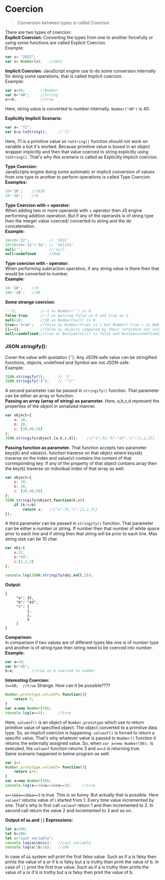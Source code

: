 # Coercion
>Conversion between types is called Coercion.

There are two types of coercion:  
**Explicit Coercion:** Converting the types from one to another forcefully or using some functions are called Explicit Coercion.  
Example:  
```js
var s= "2022";
var n= Number(s);   //2022
```
**Implicit Coercion:** JavaScript engine use to do some conversion internally for doing some operations, that is called Implicit coercion.  
Example:
```js
var a=40;       //Number
var b="40";     //String
a==b;           //true
```
Here, string value is converted to number internally. `Number("40")` is 40.

**Explicitly Implicit Scenario:**
```js
var a= "71";
var b=a.toString();     //'71'
```
Here, 71 is a primitive value so `toString()` function should not work on variable a but it's worked. Because primitive value is boxed in an object wrapper implicitly and then that value coerced to string explicitly using `toString()`. That's why this scenario is called as Explicitly Implicit coercion.

**Type Coercion:**  
JavaScripts engine doing some automatic or implicit conversion of values from one type to another to perform operations is called Type Coercion.  
**Examples:**
```js
10+'10';    //1010
10-'10';    //0
```
**Type Coercion with + operator:**  
When adding two or more operands with + operator then JS engine performing addition operation. But if any of the operands is of string type then the integer value coerced/ converted to string and the do concatenation.  
**Example:**
```js
10+10+'22';	        // ‘2022’
10+10+20+'12'+'34';	// ‘401234’
null+'';            //'null'
null+undefined      //NaN
```
**Type coercion with - operator:**  
When performing subtraction operation, if any string value is there then that would be converted to number.  
**Example:**
```js
10-'10';    //0
100-'20';   //80
```
**Some strange coercion:**
```js
''-1;           //-1 as Number('') is 0
false-true;     //-1 as parsing false as 0 and true as 1.
null+10;        //10 as Number(null) is 0.
true=='true';   //false as Number(true) is 1 but Number('true') is NaN.
{}=={};         //false as objects compared by their reference not values.
null==undefined;//true as Boolean(null) is false and Boolean(undefined) is false.
```
### JSON.stringify():
Cover the value with quotation (''). Any JSON-safe value can be stringified. functions, objects, undefined and Symbol are not JSON-safe.  
Example:
```js
JSON.stringify(3);	    // '3'
JSON.stringify("3");	// '"3"'
```
A second parameter can be passed in `stringify()` function. That parameter can be either an array or function.  
**Passing an array (array of string) as parameter.** Here, a,b,c,d represent the properties of the object in serialized manner.  
```js
var object={
    a: 10,
    b: 20,
    c: [30,40,50]
};
JSON.stringify(object,[a,b,c,d]);    //{"a":32,"b":"43","c":[1,2,3]}
```
**Passing function as parameter.** That function accepts two parameter keys(k) and value(v). function traverse on that object where keys(k) traverse on the index and value(v) contains the content of that corresponding key. If any of the property of that object contains array then the key(k) traverse on individual index of that array as well.
```js
var object={
    a: 10,
    b: 20,
    c: [30,40,50]
};
JSON.stringify(object,function(k,v){
    if (k!==b)
        return v;   //{"a":32,"c":[1,2,3]}
});
```
A third parameter can be passed in `stringify()` function. That parameter can be either a number or string. If number then that number of white space prior to each line and if string then that string will be prior to each line. Max string size can be 10 char.
```js
var obj={
    a:32,
    b:"43",
    c:[1,2,3]
};

console.log(JSON.stringify(obj,null,5));
```
**Output:**
```
{
     "a": 32,
     "b": "43",
     "c": [
          1,
          2,
          3
     ]
}
```
**Comparison:**  
In comparison if two values are of different types like one is of number type and another is of string type then string need to be coerced into number.  
**Example:**
```js
var a=10;
var b="45";
b>a;        //true as b coerced to number
```
**Interesting Coercion:**  
`3==50;  //true`
Strange. How can it be possible????
```js
Number.prototype.valueOf= function(){
    return 3;
}
var a=new Number(50);
console.log(a==3);      //true
```
Here, `valueof()` is an object of `Number.prototype` which use to return primitive value of specified object. The object converted to a primitive data type. So, an implicit coercion is happening. `valueof()` is forced to return a specific value. That's why whatever value is passed to `Number()` function it returns the externally assigned value. So, when `var a=new Number(50);` is executed, the `valueof` function returns 3 and `a==3` is returning true.  
Same scenario happened in below program as well.
```js
var i=1
Number.prototype.valueOf= function(){
    return i++;
}
var a=new Number(50);
console.log(a==1&&a==2&&a==3);     //true
```
`a==1&&a==2&&a==3` is true. This is so funny. But actually that is possible. Here `valueof` returns value of i started from 1. Every time value incremented by one. That's why in first call `valueof` return 1 and then incremented to 2. In second call return the value 2 and incremented to 3 and so on.

**Output of `&&` and `||` Expressions:**
```js
let a=100;
let b=200;
let c="Last variable";
console.log(a&&b&&c);   //Last variable
console.log(a||b||c);   //100
```
In case of `&&` system will print the first false value. Such as if a is falsy then prints the value of a or if b is falsy but a is truthy then print the value of b. In case of `||` print the first true value. Such as if a is truthy then prints the value of a or if b is truthy but a is falsy then print the value of b.